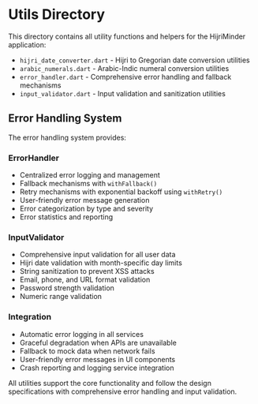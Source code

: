 # Utils Directory

This directory contains all utility functions and helpers for the HijriMinder application:

- `hijri_date_converter.dart` - Hijri to Gregorian date conversion utilities
- `arabic_numerals.dart` - Arabic-Indic numeral conversion utilities
- `error_handler.dart` - Comprehensive error handling and fallback mechanisms
- `input_validator.dart` - Input validation and sanitization utilities

## Error Handling System

The error handling system provides:

### ErrorHandler
- Centralized error logging and management
- Fallback mechanisms with `withFallback()`
- Retry mechanisms with exponential backoff using `withRetry()`
- User-friendly error message generation
- Error categorization by type and severity
- Error statistics and reporting

### InputValidator
- Comprehensive input validation for all user data
- Hijri date validation with month-specific day limits
- String sanitization to prevent XSS attacks
- Email, phone, and URL format validation
- Password strength validation
- Numeric range validation

### Integration
- Automatic error logging in all services
- Graceful degradation when APIs are unavailable
- Fallback to mock data when network fails
- User-friendly error messages in UI components
- Crash reporting and logging service integration

All utilities support the core functionality and follow the design specifications with comprehensive error handling and input validation.